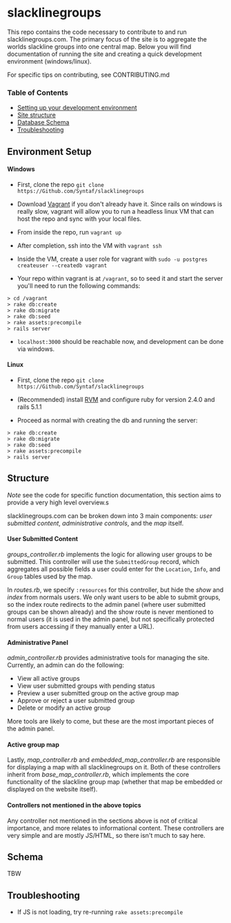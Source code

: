 # slacklinegroups

This repo contains the code necessary to contribute to and run slacklinegroups.com. The primary focus of the site is to aggregate the worlds slackline groups into one central map. Below you will find documentation of running the site and creating a quick development environment (windows/linux).

For specific tips on contributing, see CONTRIBUTING.md

### Table of Contents
* [Setting up your development environment](#environment-setup)
* [Site structure](#setup)
* [Database Schema](#structure)
* [Troubleshooting](#schema)

## Environment Setup

#### Windows

* First, clone the repo `git clone https://Github.com/Syntaf/slacklinegroups`

* Download [Vagrant](https://www.vagrantup.com/downloads.html) if you don't already have it. Since rails on windows is really slow, vagrant will allow you to run a headless linux VM that can host the repo and sync with your local files.

* From inside the repo, run `vagrant up`

* After completion, ssh into the VM with `vagrant ssh`

* Inside the VM, create a user role for vagrant with `sudo -u postgres createuser --createdb vagrant`

* Your repo within vagrant is at `/vagrant`, so to seed it and start the server you'll need to run the following commands:
```
> cd /vagrant
> rake db:create
> rake db:migrate
> rake db:seed
> rake assets:precompile
> rails server
```

* `localhost:3000` should be reachable now, and development can be done via windows.

#### Linux

* First, clone the repo `git clone https://Github.com/Syntaf/slacklinegroups`

* (Recommended) install [RVM](https://rvm.io/) and configure ruby for version 2.4.0 and rails 5.1.1

* Proceed as normal with creating the db and running the server:
```
> rake db:create
> rake db:migrate
> rake db:seed
> rake assets:precompile
> rails server
```

## Structure

*Note* see the code for specific function documentation, this section aims to provide a very high level overview.s

slacklinegroups.com can be broken down into 3 main components: *user submitted content*, *administrative controls*, and the *map* itself.

#### User Submitted Content

_groups\_controller.rb_ implements the logic for allowing user groups to be submitted. This controller will use the `SubmittedGroup` record, which aggregates all possible fields a user could enter for the `Location`, `Info`, and `Group` tables used by the map. 

In _routes.rb_, we specify `:resources` for this controller, but hide the *show* and *index* from normals users. We only want users to be able to submit groups, so the index route redirects to the admin panel (where user submitted groups can be shown already) and the show route is never mentioned to normal users (it is used in the admin panel, but not specifically protected from users accessing if they manually enter a URL).

#### Administrative Panel

_admin\_controller.rb_ provides administrative tools for managing the site. Currently, an admin can do the following:

  * View all active groups
  * View user submitted groups with pending status
  * Preview a user submitted group on the active group map
  * Approve or reject a user submitted group
  * Delete or modify an active group

More tools are likely to come, but these are the most important pieces of the admin panel.

#### Active group map

Lastly, _map\_controller.rb_ and _embedded\_map\_controller.rb_ are responsible for displaying a map with all slacklinegroups on it. Both of these controllers inherit from _base\_map\_controller.rb_, which implements the core functionality of the slackline group map (whether that map be embedded or displayed on the website itself).

#### Controllers not mentioned in the above topics

Any controller not mentioned in the sections above is not of critical importance, and more relates to informational content. These controllers are very simple and are mostly JS/HTML, so there isn't much to say here.

## Schema

TBW

## Troubleshooting
* If JS is not loading, try re-running `rake assets:precompile`
